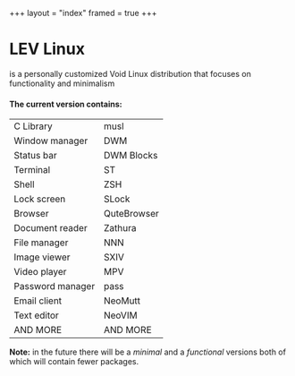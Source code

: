 +++
layout = "index"
framed = true
+++

# LEV Linux
is a personally customized Void Linux distribution that focuses on
functionality and minimalism

#### The current version contains:
|                  |             |
| --------------   | ----------  |
| C Library        | musl        |
| Window manager   | DWM         |
| Status bar       | DWM Blocks  |
| Terminal         | ST          |
| Shell            | ZSH         |
| Lock screen      | SLock       |
| Browser          | QuteBrowser |
| Document reader  | Zathura     |
| File manager     | NNN         |
| Image viewer     | SXIV        |
| Video player     | MPV         |
| Password manager | pass        |
| Email client     | NeoMutt     |
| Text editor      | NeoVIM      |
| AND MORE         | AND MORE    |

**Note:** in the future there will be a *minimal* and a *functional* versions
both of which will contain fewer packages.
